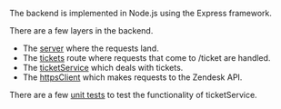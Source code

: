 The backend is implemented in Node.js using the Express framework.

There are a few layers in the backend.
- The [server](./server.js) where the requests land.
- The [tickets](./tickets.js) route where requests that come to /ticket are handled.
- The [ticketService](./ticketsService.js) which deals with tickets.
- The [httpsClient](./httpsClient.js) which makes requests to the Zendesk API.

There are a few [unit tests](./test/ticketsService.test.js) to test the functionality of ticketService.
